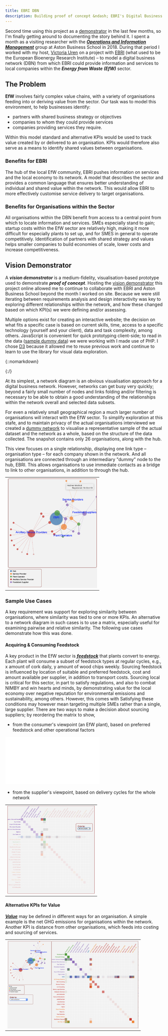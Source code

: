 ```yaml
---
title: EBRI DBN
description: Building proof of concept &ndash; EBRI's Digital Business Network
---
```



Second time using this project as  a [demonstrator](../ebri_dashboard.html) in the last few months, so I'm finally getting around to documenting the story behind it. I spent a month as a visiting researcher with the [___Operations and Information Management___](https://www2.aston.ac.uk/aston-business-school/research/departments/oim) group at Aston Business School in 2018. During that period I worked with my host, [Victoria Uren](https://research.aston.ac.uk/en/persons/victoria-uren) on a project with [EBRI](https://bioenergy-for-business.org) (what used to be the European Bioenergy Research Institute) &ndash; to model a digital business network (DBN) from which EBRI could provide information and services to local companies within the ___Energy from Waste (EfW)___ sector. 

## The Problem
 
__EfW__ involves fairly complex value chains, with a variety of organisations feeding into or deriving value from the sector. Our task was to model this environment, to help businesses identify:

 * partners with shared business strategy or objectives 
 * companies to whom they could provide services 
 * companies providing services they require.
  
Within this model standard and alternative KPIs would be used to track value created by or delivered to an organisation. KPIs would therefore also serve as a means to identify shared values between organisations.

### Benefits for EBRI

The hub of the local EfW community, EBRI pushes information on services and the local economy to its network. A model that describes the sector and provides a common language that ensures better understanding of individual and shared value within the network. This would allow EBRI to more effectively customise service delivery to target organisations. 


### Benefits for Organisations within the Sector

All organisations within the DBN benefit from access to a central point from which to locate information and services. SMEs especially stand to gain; startup costs within the EfW sector are relatively high, making it more difficult for especially plants to set up, and for SMES in general to operate competitively. Identification of partners with shared strategy and values helps smaller companies to build economies of scale, lower costs and increase competitiveness. 


## Vision Demonstrator

A ___vision demonstrator___ is a medium-fidelity, visualisation-based prototype used to demonstrate ___proof of concept___. Hosting the [vision demonstrator](../ebri_dashboard.html) this project online allowed me to continue to collaborate with EBRI and Aston Business School beyond the month I worked on site. Because we were still iterating between requirements analysis and design interactivity was key to exploring different relationships within the network, and how these changed based on which KPI(s) we were defining and/or assessing. 

Multiple options exist for creating an interactive website; the decision on what fits a specific case is based on current skills, time, access to a specific technology (yourself and your client), data and task complexity, among others. JavaScript is convenient for quick prototyping client-side; to read in the data ([sample dummy data](../twothreethree/dashboard/data/ebri/dummy_network.json)) we were working with I made use of PHP. I chose [D3](http://d3js.org) because it allowed me to reuse previous work and continue to learn to use the library for visual data exploration.

{::nomarkdown} 

<!-- table>
 <tbody>
 <tr>
  <td width = "65%" >
    At its simplest, a network diagram is an obvious visualisation approach for a digital business network. However, networks can get busy very quickly; beyond a fairly small number of nodes and links folding and/or filtering is necessary to be able to obtain a good understanding of the relationships within the network overall and selected data subsets.
  </td><td width = "35%" rowspan = "3">
    <img src="images/network_focus_service_provider.png" height = "350px">
  </td>
 </tr><tr>
  <td width = "65%" >
   For even a relatively small geographical region a much larger number of organisations will interact with the EfW sector. To simplify exploration at this stage, and to maintain privacy of the actual organisations interviewed we created a <a href = "../twothreethree/dashboard/data/ebri/dummy_network.json">dummy network</a> to visualise a representative sample of the actual dataset and the network as a whole, based on the structure of the data collected. The snapshot contains only 26 organisations, along with the hub. 
  </td>
 </tr><tr>
  <td width = "65%" >
  This view focuses on a single relationship, displaying one link type &ndash; organisation type &ndash; for each company shown in the network.
  </td>
 </tr><tr>
  <td width = "65%" >
  </td><td width = "35%" ></td>
 </tr>
 </tbody>
</table -->

{:/}

At its simplest, a network diagram is an obvious visualisation approach for a digital business network. However, networks can get busy very quickly; beyond a fairly small number of nodes and links folding and/or filtering is necessary to be able to obtain a good understanding of the relationships within the network overall and selected data subsets.

For even a relatively small geographical region a much larger number of organisations will interact with the EfW sector. To simplify exploration at this stafe, and to maintain privacy of the actual organisations interviewed we created a <a href = "../twothreethree/dashboard/data/ebri/dummy_network.json">dummy network</a> to visualise a representative sample of the actual dataset and the network as a whole, based on the structure of the data collected. The snapshot contains only 26 organisations, along with the hub. 

This view focuses on a single relationship, displaying one link type &ndash; organisation type &ndash; for each company shown in the network. And all organisations are connected through an intermediary "dummy" node to the hub, EBRI. This allows organisations to use immediate contacts as a bridge to link to other organisations, in addition to through the hub.


<table>
 <tbody><tr>
  <td>
    <img src="images/network_focus_service_provider.png" height = "350px">
  </td>
  </tr></tbody>
</table>


### Sample Use Cases

A key requirement was support for exploring similarity between organisations, where similarity was tied to one or more KPIs. An alternative to a network diagram in such cases is to use a matrix, especially useful for examining pairwise and relative similarity. The following use cases demonstrate how this was done.


#### Acquiring & Consuming Feedstock

A key product in the EfW sector is [___feedstock___](images/Ontology_FeedStock.pdf) that plants convert to energy. Each plant will consume a subset of feedstock types at regular cycles, e.g., x amount of cork daily, y amount of wood chips weekly. Sourcing feedstock is influenced by location of suitable and preferred feedstock, cost and amount available per supplier, in addition to transport costs. Sourcing local is critical for this sector, in part to satisfy regulations, and also to combat NIMBY and win hearts and minds, by demonstrating value for the local economy over negative reputation for environmental emissions and sustainability, among others. However, this comes with  Satisfying these conditions may however mean targeting multiple SMEs rather than a single, large supplier. 
There are two ways to make a decision about sourcing suppliers; by reordering the matrix to show, 

  * from the consumer's viewpoint (an EfW plant), based on preferred feedstock and other operational factors

![ideal supplier mix for this plant](images/UI_focus_best_fit_plant_operator-suppliers_matrix.pdf)

  * from the supplier's viewpoint, based on delivery cycles for the whole network
<table>
 <tbody><tr>
  <td>
    <img src="images/UI_delivery_cycles_kpi_matrix.pdf" height = "280px" alt = "delivery cycles across DBN">
  </td>
  </tr></tbody>
</table>


#### Alternative KPIs for Value

[___Value___](images/Ontology_Value.pdf) may be defined in different ways for an organisation. A simple example is the net GHG emissions for organisations within the network. Another KPI is distance from other organisations, which feeds into costing and sourcing of services.

<table>
 <tbody><tr>
  <td>
    <img src="images/ordering_by_ghg_emissions.png" height = "280px" alt = "relative net GHG emissions within DBN, top left is lowest, increasing to the bottom, right">
  </td>
  </tr></tbody>
</table>

